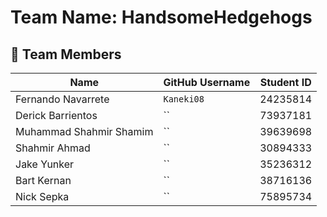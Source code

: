 # Team Name: HandsomeHedgehogs

## 👥 Team Members

| Name                | GitHub Username | Student ID |
|---------------------|------------------|-------------|
| Fernando Navarrete  | `Kaneki08`        | 24235814    |
| Derick Barrientos   | ``       | 73937181    |
| Muhammad Shahmir Shamim | ``   | 39639698    |
| Shahmir Ahmad       | ``       | 30894333    |
| Jake Yunker         | ``        | 35236312    |
| Bart Kernan         | ``        | 38716136    |
| Nick Sepka          | ``         | 75895734    |
